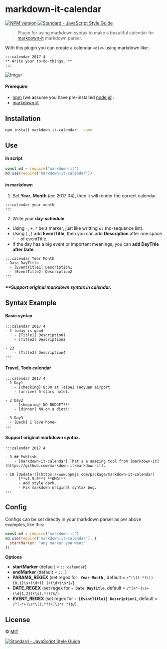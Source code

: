 # markdown-it-calendar
[![NPM version][npm-image]][npm-url] [![Standard - JavaScript Style Guide][standardjs-image]][standardjs-url]

> Plugin for using markdown syntax to make a beautiful calendar for [markdown-it](https://github.com/markdown-it/markdown-it) markdown parser. 


With this plugin you can create a calendar `<div>`  using markdown like:
```
:::calendar 2017 4
** Write your to-do-things. **
:::
```

![Imgur](http://i.imgur.com/UQwFMVS.png)


#### Prerequire
- [npm](https://www.npmjs.com/) (we assume you have pre-installed [node.js](https://nodejs.org/)).
- [markdown-it](https://github.com/markdown-it/markdown-it)


## Installation

```bash
npm install markdown-it-calendar --save
```

## Use

#### in script

```javascript
const md = require('markdown-it')
md.use(require('markdown-it-calendar'))
```

#### in markdown
1. Set **Year**, **Month** (ex: 2017 04), then it will render the correct calendar.
```
:::calendar year month
:::
```

2. Write your **day-schedule**
- Using `-`, `+`, `*` be a marker, just like writting `ul` (no-sequence list).
- Using `[` ,`]` add **EventTitle**, then you can add **Description** after one space `' '` of eventTitle.
- If the day has a big event or important meanings, you can **add DayTitle after Date**.

```
:::calendar Year Month
- Date DayTitle
  - [EventTitle1] Description1
  - [EventTitle2] Description2
:::
```
##### **Support original markdown syntax in calendar.

## Syntax Example

#### Basic syntax
```
:::calendar 2017 4
- 1 today is good
    - [Title1] Description1
    - [Title2] Description2

- 23
    - [Title3] Description4
:::
```

#### Travel, Todo calendar
```
:::calendar 2017 4
- 1 Day1
    - [checking] 8:00 at Taipei Taoyuan airport
    - [arrive] 5-stars hotel.

- 2 Day2
    - [shopping] NO BUDGET!!!
    - [dinner] NO on a diet!!!

- 3 Day3
  - [Back] I love home~
:::
```


#### Support original markdown syntax.
```
:::calendar 2017 4

- 3 ## Publish
    - [markdown-it-calendar] That's a amazing tool from [markdown-it](https://github.com/markdown-it/markdown-it).

- 10 [Update!!](https://www.npmjs.com/package/markdown-it-calendar)
    - [**v1.5.0**] **OMG!**
      - Add style dark.
      - Fix markdown original syntax bug.
:::
```

## Config
Configs can be set directly in your markdown parser as per above examples, like this:

```javascript
const md = require('markdown-it')
md.use(require('markdown-it-calendar'), {
  startMarker: "any marker you want"
})
```

**Options**
- **startMarker** (default = `:::calendar`)
- **endMarker** (default = `:::`)
- **PARAMS_REGEX** (set regex for **` Year Month`** , default = `/^(\((.*)\)){0,1}\s+(\d+)[ ]+(\d+)\s*$/`)
- **DATE_REGEX** (set regex for **`- Date DayTitle`**, default = `/^[+*-]\s+(\d{1,2})(\s(.*))?$/`)
- **EVENT_REGEX** (set regex for **`- [EventTitle1] Description1`**, default = `/^[-*+]\s*\[(.*?)\]\s*(.*)$/`)



## License
© [MIT](./LICENSE.md)


[![Standard - JavaScript Style Guide](https://cdn.rawgit.com/feross/standard/master/badge.svg)](https://github.com/feross/standard)

[standardjs-image]: https://img.shields.io/badge/code_style-standard-brightgreen.svg

[standardjs-url]: https://standardjs.com
[npm-image]: https://badge.fury.io/js/markdown-it-calendar.svg
[npm-url]: https://www.npmjs.com/package/markdown-it-calendar